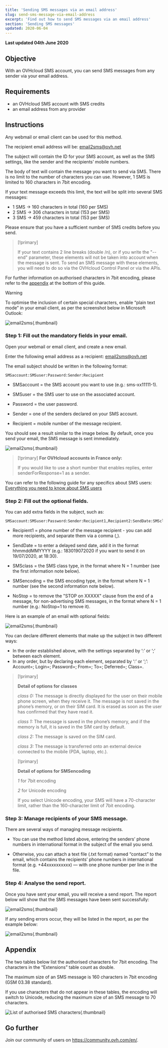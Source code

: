 ```yaml
---
title: 'Sending SMS messages via an email address'
slug: send-sms-message-via-email-address
excerpt: 'Find out how to send SMS messages via an email address'
section: 'Sending SMS messages'
updated: 2020-06-04
---
```


**Last updated 04th June 2020**

## Objective

With an OVHcloud SMS account, you can send SMS messages from any sender via your email address.

## Requirements

- an OVHcloud SMS account with SMS credits
- an email address from any provider


## Instructions

Any webmail or email client can be used for this method.

The recipient email address will be: email2sms@ovh.net

The subject will contain the ID for your SMS account, as well as the SMS settings, like the sender and the recipients’ mobile numbers.

The body of text will contain the message you want to send via SMS. There is no limit to the number of characters you can use. However, 1 SMS is limited to 160 characters in 7bit encoding.

If your text message exceeds this limit, the text will be split into several SMS messages:

- 1 SMS -> 160 characters in total (160 per SMS)
- 2 SMS -> 306 characters in total (153 per SMS)
- 3 SMS -> 459 characters in total (153 per SMS)

Please ensure that you have a sufficient number of SMS credits before you send.

> [!primary]
>
> If your text contains 2 line breaks (double /n), or if you write the "--end" parameter, these elements will not be taken into account when the message is sent.
> To send an SMS message with these elements, you will need to do so via the OVHcloud Control Panel or via the APIs.
>

For further information on authorised characters in 7bit encoding, please refer to the [appendix](./#appendix) at the bottom of this guide.

> [!warning]
>
> To optimise the inclusion of certain special characters, enable “plain text mode” in your email client, as per the screenshot below in Microsoft Outlook:
> 
>  ![email2sms](images/plaintext01.png){.thumbnail}
>


### Step 1: Fill out the mandatory fields in your email.

Open your webmail or email client, and create a new email. 

Enter the following email address as a recipient: email2sms@ovh.net

The email subject should be written in the following format: 


```
SMSaccount:SMSuser:Password:Sender:Recipient
```



- SMSaccount = the SMS account you want to use (e.g.: sms-xx11111-1).

- SMSuser = the SMS user to use on the associated account.

- Password = the user password.

- Sender = one of the senders declared on your SMS account.

- Recipient = mobile number of the message recipient.

You should see a result similar to the image below. By default, once you send your email, the SMS message is sent immediately.


![email2sms](images/send-sms-through-email1.png){.thumbnail}

> [!primary]
>**For OVHcloud accounts in France only:**
>
> If you would like to use a short number that enables replies, enter senderForResponse=1 as a sender.
>

You can refer to the following guide for any specifics about SMS users: [Everything you need to know about SMS users](../everything_you_need_to_know_about_sms_users/)


### Step 2: Fill out the optional fields.

You can add extra fields in the subject, such as:


```
SMSaccount:SMSuser:Password:Sender:Recipient1,Recipient2:SendDate:SMSclass:SMSencoding:NoStop
```



- Recipient1 = phone number of the message recipient - you can add more recipients, and separate them via a comma (,).

- SendDate = to enter a delayed send date, add it in the format hhmmddMMYYYY (e.g.: 183019072020 if you want to send it on 19/07/2020, at 18:30). 

- SMSclass = the SMS class type, in the format where N = 1 number (see the first information note below).

- SMSencoding = the SMS encoding type, in the format where N = 1 number (see the second information note below).

- NoStop = to remove the "STOP on XXXXX" clause from the end of a message, for non-advertising SMS messages, in the format where N = 1 number (e.g.: NoStop=1 to remove it).

Here is an example of an email with optional fields:

![email2sms](images/send-sms-through-email3.png){.thumbnail}

You can declare different elements that make up the subject in two different ways:

- In the order established above, with the settings separated by ‘:’ or ‘;’ between each element.
- In any order, but by declaring each element, separated by ‘:’ or ‘;’: Account=; Login=; Password=; From=; To=; Deferred=; Class=.

> [!primary]
>
> **Detail of options for classes**
> 
> *class 0:* The message is directly displayed for the user on their mobile phone screen, when they receive it. The message is not saved in the phone’s memory, or on their SIM card. It is erased as soon as the user has confirmed that they have read it.
> 
> *class 1:* The message is saved in the phone’s memory, and if the memory is full, it is saved in the SIM card by default.
> 
> *class 2:* The message is saved on the SIM card.
> 
> *class 3:* The message is transferred onto an external device connected to the mobile (PDA, laptop, etc.).
>

> [!primary]
>
> **Detail of options for SMSencoding**
> 
> *1* for 7bit encoding
> 
> *2* for Unicode encoding
> 
>If you select Unicode encoding, your SMS will have a 70-character limit, rather than the 160-character limit of 7bit encoding.
>

### Step 3: Manage recipients of your SMS message.

There are several ways of managing message recipients.


- You can use the method listed above, entering the senders’ phone numbers in international format in the subject of the email you send.

- Otherwise, you can attach a text file (.txt format) named “contact” to the email, which contains the recipients’ phone numbers in international format (e.g. +44xxxxxxxxxx) — with one phone number per line in the file.


### Step 4: Analyse the send report.

Once you have sent your email, you will receive a send report. The report below will show that the SMS messages have been sent successfully:

![email2sms](images/send-sms-through-email4.png){.thumbnail}

If any sending errors occur, they will be listed in the report, as per the example below:

![email2sms](images/send-sms-through-email5.png){.thumbnail}

## Appendix

The two tables below list the authorised characters for 7bit encoding. The characters in the “Extensions” table count as double. 

The maximum size of an SMS message is 160 characters in 7bit encoding (GSM 03.38 standard).

If you use characters that do not appear in these tables, the encoding will switch to Unicode, reducing the maximum size of an SMS message to 70 characters.

![List of authorised SMS characters](images/smsauthorizedcharacters.png){.thumbnail}

## Go further

Join our community of users on <https://community.ovh.com/en/>.
